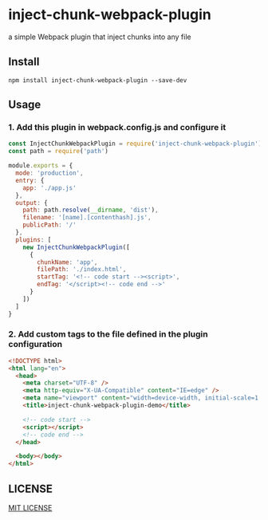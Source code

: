 # inject-chunk-webpack-plugin

a simple Webpack plugin that inject chunks into any file

## Install

```
npm install inject-chunk-webpack-plugin --save-dev
```

## Usage

### 1. Add this plugin in webpack.config.js and configure it

```js
const InjectChunkWebpackPlugin = require('inject-chunk-webpack-plugin')
const path = require('path')

module.exports = {
  mode: 'production',
  entry: {
    app: './app.js'
  },
  output: {
    path: path.resolve(__dirname, 'dist'),
    filename: '[name].[contenthash].js',
    publicPath: '/'
  },
  plugins: [
    new InjectChunkWebpackPlugin([
      {
        chunkName: 'app',
        filePath: './index.html',
        startTag: '<!-- code start --><script>',
        endTag: '</script><!-- code end -->'
      }
    ])
  ]
}
```

### 2. Add custom tags to the file defined in the plugin configuration

```html
<!DOCTYPE html>
<html lang="en">
  <head>
    <meta charset="UTF-8" />
    <meta http-equiv="X-UA-Compatible" content="IE=edge" />
    <meta name="viewport" content="width=device-width, initial-scale=1.0" />
    <title>inject-chunk-webpack-plugin-demo</title>

    <!-- code start -->
    <script></script>
    <!-- code end -->
  </head>

  <body></body>
</html>
```

## LICENSE

[MIT LICENSE](./LICENSE)

